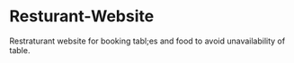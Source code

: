 # Resturant-Website
Restraturant website for booking tabl;es and food to avoid unavailability of table.
